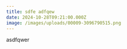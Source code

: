 ```yaml
---
title: sdfe adfqew
date: 2024-10-28T09:21:00.000Z
image: /images/uploads/00009-3096790515.png
---
```

asdfqwer
